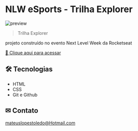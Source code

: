 # NLW eSports - Trilha Explorer

![preview](./.github/preview.png)

> Trilha Explorer

projeto construído no evento Next Level Week da Rocketseat

[🔗 Clique aqui para acessar](kbrlps.github.io/Clone-Google/)

## 🛠 Tecnologias 

- HTML
- CSS
- Git e Github

## ✉ Contato

mateuslopestoledo@Hotmail.com